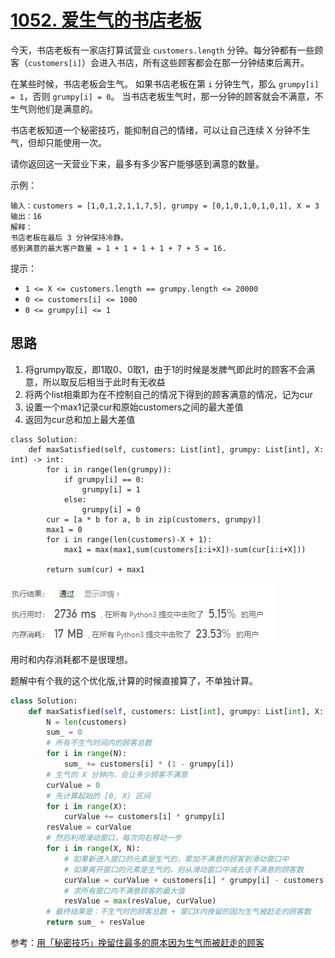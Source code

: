 # [1052. 爱生气的书店老板](https://leetcode-cn.com/problems/grumpy-bookstore-owner/)

今天，书店老板有一家店打算试营业 `customers.length` 分钟。每分钟都有一些顾客（`customers[i]`）会进入书店，所有这些顾客都会在那一分钟结束后离开。

在某些时候，书店老板会生气。 如果书店老板在第 `i` 分钟生气，那么 `grumpy[i] = 1`，否则 `grumpy[i] = 0`。 当书店老板生气时，那一分钟的顾客就会不满意，不生气则他们是满意的。

书店老板知道一个秘密技巧，能抑制自己的情绪，可以让自己连续 X 分钟不生气，但却只能使用一次。

请你返回这一天营业下来，最多有多少客户能够感到满意的数量。

示例：

```
输入：customers = [1,0,1,2,1,1,7,5], grumpy = [0,1,0,1,0,1,0,1], X = 3
输出：16
解释：
书店老板在最后 3 分钟保持冷静。
感到满意的最大客户数量 = 1 + 1 + 1 + 1 + 7 + 5 = 16.
```


提示：

- `1 <= X <= customers.length == grumpy.length <= 20000`
- `0 <= customers[i] <= 1000`
- `0 <= grumpy[i] <= 1`

## 思路

1. 将grumpy取反，即1取0、0取1，由于1的时候是发脾气即此时的顾客不会满意，所以取反后相当于此时有无收益
2. 将两个list相乘即为在不控制自己的情况下得到的顾客满意的情况，记为cur
3. 设置一个max1记录cur和原始customers之间的最大差值
4. 返回为cur总和加上最大差值

```
class Solution:
    def maxSatisfied(self, customers: List[int], grumpy: List[int], X: int) -> int:
        for i in range(len(grumpy)):
            if grumpy[i] == 0:
                grumpy[i] = 1
            else:
                grumpy[i] = 0
        cur = [a * b for a, b in zip(customers, grumpy)]
        max1 = 0
        for i in range(len(customers)-X + 1):
            max1 = max(max1,sum(customers[i:i+X])-sum(cur[i:i+X]))

        return sum(cur) + max1
```

![image-20210223165319112](../img/image-20210223165319112.png)

用时和内存消耗都不是很理想。



题解中有个我的这个优化版,计算的时候直接算了，不单独计算。

```python
class Solution:
    def maxSatisfied(self, customers: List[int], grumpy: List[int], X: int) -> int:
        N = len(customers)
        sum_ = 0
        # 所有不生气时间内的顾客总数
        for i in range(N):
            sum_ += customers[i] * (1 - grumpy[i])
        # 生气的 X 分钟内，会让多少顾客不满意
        curValue = 0
        # 先计算起始的 [0, X) 区间
        for i in range(X):
            curValue += customers[i] * grumpy[i]
        resValue = curValue
        # 然后利用滑动窗口，每次向右移动一步
        for i in range(X, N):
            # 如果新进入窗口的元素是生气的，累加不满意的顾客到滑动窗口中
            # 如果离开窗口的元素是生气的，则从滑动窗口中减去该不满意的顾客数
            curValue = curValue + customers[i] * grumpy[i] - customers[i - X] * grumpy[i - X]
            # 求所有窗口内不满意顾客的最大值
            resValue = max(resValue, curValue)
        # 最终结果是：不生气时的顾客总数 + 窗口X内挽留的因为生气被赶走的顾客数
        return sum_ + resValue
```

参考：[用「秘密技巧」挽留住最多的原本因为生气而被赶走的顾客](https://leetcode-cn.com/problems/grumpy-bookstore-owner/solution/yong-mi-mi-ji-qiao-wan-liu-zhu-zui-duo-d-py41/)